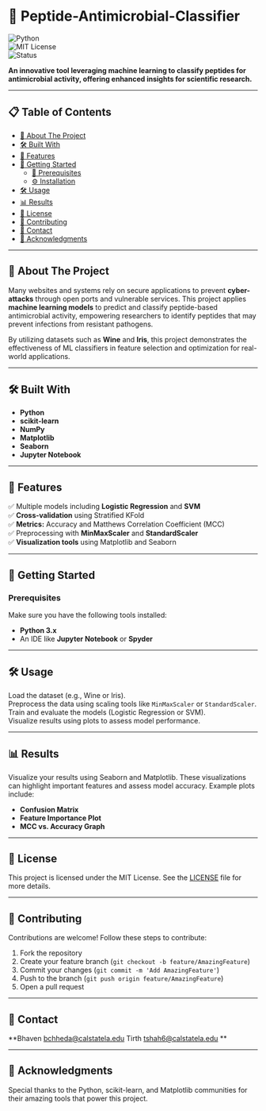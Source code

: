# 🚀 Peptide-Antimicrobial-Classifier  

![Python](https://img.shields.io/badge/Python-3.x-blue?logo=python&logoColor=white)  
![MIT License](https://img.shields.io/badge/License-MIT-green.svg)  
![Status](https://img.shields.io/badge/Status-Active-brightgreen)  

**An innovative tool leveraging machine learning to classify peptides for antimicrobial activity, offering enhanced insights for scientific research.**  

---
## 📋 Table of Contents  
- [🧐 About The Project](#about-the-project)  
- [🛠️ Built With](#built-with)  
- [🌟 Features](#features)  
- [🚀 Getting Started](#getting-started)  
  - [🔧 Prerequisites](#prerequisites)  
  - [⚙️ Installation](#installation)  
- [🛠️ Usage](#usage)  
- [📊 Results](#results)  
- [📜 License](#license)  
- [🤝 Contributing](#contributing)  
- [📧 Contact](#contact)  
- [📌 Acknowledgments](#acknowledgments)  
---

## 🧐 About The Project  

Many websites and systems rely on secure applications to prevent **cyber-attacks** through open ports and vulnerable services. This project applies **machine learning models** to predict and classify peptide-based antimicrobial activity, empowering researchers to identify peptides that may prevent infections from resistant pathogens.

By utilizing datasets such as **Wine** and **Iris**, this project demonstrates the effectiveness of ML classifiers in feature selection and optimization for real-world applications.

---

## 🛠️ Built With  
- **Python**  
- **scikit-learn**  
- **NumPy**  
- **Matplotlib**  
- **Seaborn**  
- **Jupyter Notebook**

---

## 🌟 Features  
✅ Multiple models including **Logistic Regression** and **SVM**  
✅ **Cross-validation** using Stratified KFold  
✅ **Metrics:** Accuracy and Matthews Correlation Coefficient (MCC)  
✅ Preprocessing with **MinMaxScaler** and **StandardScaler**  
✅ **Visualization tools** using Matplotlib and Seaborn  

---

## 🚀 Getting Started  

### Prerequisites  
Make sure you have the following tools installed:  
- **Python 3.x**  
- An IDE like **Jupyter Notebook** or **Spyder**  

---

## 🛠️ Usage  
Load the dataset (e.g., Wine or Iris).  
Preprocess the data using scaling tools like `MinMaxScaler` or `StandardScaler`.  
Train and evaluate the models (Logistic Regression or SVM).  
Visualize results using plots to assess model performance.

---

## 📊 Results  

Visualize your results using Seaborn and Matplotlib. These visualizations can highlight important features and assess model accuracy. Example plots include:

- **Confusion Matrix**  
- **Feature Importance Plot**  
- **MCC vs. Accuracy Graph**  

---

## 📜 License  

This project is licensed under the MIT License. See the [LICENSE](LICENSE) file for more details.

---

## 🤝 Contributing  

Contributions are welcome! Follow these steps to contribute:

1. Fork the repository  
2. Create your feature branch (`git checkout -b feature/AmazingFeature`)  
3. Commit your changes (`git commit -m 'Add AmazingFeature'`)  
4. Push to the branch (`git push origin feature/AmazingFeature`)  
5. Open a pull request  

---

## 📧 Contact  

**Bhaven bchheda@calstatela.edu
  Tirth tshah6@calstatela.edu **  

---

## 📌 Acknowledgments  

Special thanks to the Python, scikit-learn, and Matplotlib communities for their amazing tools that power this project.
